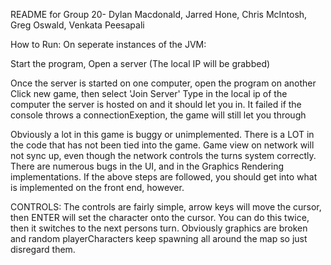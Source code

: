 README for Group 20-
Dylan Macdonald, Jarred Hone, Chris McIntosh, Greg Oswald, Venkata Peesapali

How to Run:
On seperate instances of the JVM:

Start the program,
Open a server (The local IP will be grabbed)

Once the server is started on one computer, open the program on another
Click new game, then select 'Join Server'
Type in the local ip of the computer the server is hosted on and it should let you in. It failed if the console throws a connectionExeption, the game will still let you through


Obviously a lot in this game is buggy or unimplemented. There is a LOT in the code that has not been tied into the game. Game view on network will not sync up, even though the network controls the turns system correctly. There are numerous bugs in the UI, and in the Graphics Rendering implementations. If the above steps are followed, you should get into what is implemented on the front end, however.


CONTROLS:
The controls are fairly simple,
arrow keys will move the cursor, then ENTER will set the character onto the cursor. You can do this twice, then it switches to the next persons turn. Obviously graphics are broken and random playerCharacters keep spawning all around the map so just disregard them.
